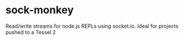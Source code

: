 # sock-monkey
Read/write streams for node.js REPLs using socket.io. Ideal for projects pushed to a Tessel 2
